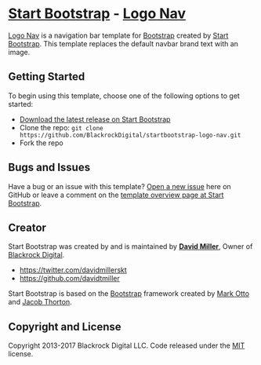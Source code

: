 # [Start Bootstrap](http://startbootstrap.com/) - [Logo Nav](http://startbootstrap.com/template-overviews/logo-nav/)

[Logo Nav](http://startbootstrap.com/template-overviews/logo-nav/) is a navigation bar template for [Bootstrap](http://getbootstrap.com/) created by [Start Bootstrap](http://startbootstrap.com/). This template replaces the default navbar brand text with an image.

## Getting Started

To begin using this template, choose one of the following options to get started:
* [Download the latest release on Start Bootstrap](http://startbootstrap.com/template-overviews/logo-nav/)
* Clone the repo: `git clone https://github.com/BlackrockDigital/startbootstrap-logo-nav.git`
* Fork the repo

## Bugs and Issues

Have a bug or an issue with this template? [Open a new issue](https://github.com/BlackrockDigital/startbootstrap-logo-nav/issues) here on GitHub or leave a comment on the [template overview page at Start Bootstrap](http://startbootstrap.com/template-overviews/logo-nav/).

## Creator

Start Bootstrap was created by and is maintained by **[David Miller](http://davidmiller.io/)**, Owner of [Blackrock Digital](http://blackrockdigital.io/).

* https://twitter.com/davidmillerskt
* https://github.com/davidtmiller

Start Bootstrap is based on the [Bootstrap](http://getbootstrap.com/) framework created by [Mark Otto](https://twitter.com/mdo) and [Jacob Thorton](https://twitter.com/fat).

## Copyright and License

Copyright 2013-2017 Blackrock Digital LLC. Code released under the [MIT](https://github.com/BlackrockDigital/startbootstrap-logo-nav/blob/gh-pages/LICENSE) license.